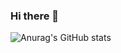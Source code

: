 ### Hi there 👋

![Anurag's GitHub stats](https://github-readme-stats.vercel.app/api?username=gdelataillade&count_private=true&theme=dark&show_icons=true)

<!--
**gdelataillade/gdelataillade** is a ✨ _special_ ✨ repository because its `README.md` (this file) appears on your GitHub profile.

Here are some ideas to get you started:

- 🔭 I’m currently working on ...
- 🌱 I’m currently learning ...
- 👯 I’m looking to collaborate on ...
- 🤔 I’m looking for help with ...
- 💬 Ask me about ...
- 📫 How to reach me: ...
- 😄 Pronouns: ...
- ⚡ Fun fact: ...
-->
